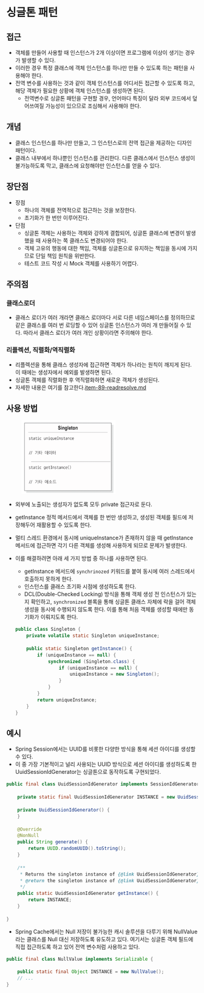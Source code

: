 # 싱글톤 패턴

## 접근

* 객체를 만들어 사용할 때 인스턴스가 2개 이상이면 프로그램에 이상이 생기는 경우가 발생할 수 있다.
* 이러한 경우 특정 클래스에 객체 인스턴스를 하나만 만들 수 있도록 하는 패턴을 사용해야 한다.
* 전역 변수를 사용하는 것과 같이 객체 인스턴스를 어디서든 접근할 수 있도록 하고, 해당 객체가 필요한 상황에 객체 인스턴스를 생성하면 된다.
  * 전역변수로 싱글톤 패턴을 구현할 경우, 언어마다 특징이 달라 외부 코드에서 덮어쓰여질 가능성이 있으므로 조심해서 사용해야 한다.

## 개념

* 클래스 인스턴스를 하나만 만들고, 그 인스턴스로의 전역 접근을 제공하는 디자인 패턴이다.
* 클래스 내부에서 하나뿐인 인스턴스를 관리한다. 다른 클래스에서 인스턴스 생성이 불가능하도록 막고, 클래스에 요청해야만 인스턴스를 얻을 수 있다.

## 장단점

* 장점
  * 하나의 객체를 전역적으로 접근하는 것을 보장한다.
  * 초기화가 한 번만 이루어진다.
* 단점
  * 싱글톤 객체는 사용하는 객체와 강하게 결합되어, 싱글톤 클래스에 변경이 발생했을 때 사용하는 쪽 클래스도 변경되어야 한다.
  * 객체 고유의 행동에 대한 책임, 객체를 싱글톤으로 유지하는 책임을 동시에 가지므로 단일 책임 원칙을 위반한다.
  * 테스트 코드 작성 시 Mock 객체를 사용하기 어렵다.

## 주의점

### 클래스로더

* 클래스 로더가 여러 개라면 클래스 로더마다 서로 다른 네임스페이스를 정의하므로 같은 클래스를 여러 번 로딩할 수 있어 싱글톤 인스턴스가 여러 개 만들어질 수 있다. 따라서 클래스 로더가 여러 개인 상황이라면 주의해야 한다.

### 리플렉션, 직렬화/역직렬화

* 리플렉션을 통해 클래스 생성자에 접근하면 객체가 하나라는 원칙이 깨지게 된다. 이 때에는 생성자에서 예외를 발생하면 된다.
* 싱글톤 객체를 직렬화한 후 역직렬화하면 새로운 객체가 생성된다.
* 자세한 내용은 여기를 참고한다.[item-89-readresolve.md](../../../java/effective-java/12/item-89-readresolve.md "mention")

## 사용 방법

<figure><img src="../../../.gitbook/assets/image (14).png" alt="" width="248"><figcaption></figcaption></figure>

* 외부에 노출되는 생성자가 없도록 모두 private 접근자로 둔다.
* getInstance 정적 메서드에서 객체를 한 번만 생성하고, 생성된 객체를 필드에 저장해두어 재활용할 수 있도록 한다.
* 멀티 스레드 환경에서 동시에 uniqueInstance가 존재하지 않을 때 getInstance 메서드에 접근하면 각기 다른 객체를 생성해 사용하게 되므로 문제가 발생한다.
*   이를 해결하려면 아래 세 가지 방법 중 하나를 사용하면 된다.

    * getInstance 메서드에 `synchrinozed` 키워드를 붙여 동시에 여러 스레드에서 호출하지 못하게 한다.
    * 인스턴스를 클래스 초기화 시점에 생성하도록 한다.
    * DCL(Double-Checked Locking) 방식을 통해 객체 생성 전 인스턴스가 있는지 확인하고, `synchronized` 블록을 통해 싱글톤 클래스 자체에 락을 걸어 객체 생성을 동시에 수행되지 않도록 한다. 이를 통해 처음 객체를 생성할 때에만 동기화가 이뤄지도록 한다.

    ```java
    public class Singleton {
        private volatile static Singleton uniqueInstance;

        public static Singleton getInstance() {
            if (uniqueInstance == null) {
                synchronized (Singleton.class) {
                    if (uniqueInstance == null) {
                        uniqueInstance = new Singleton();
                    }
                }
            }
            return uniqueInstance;
        }
    }
    ```

## 예시

* Spring Session에서는 UUID를 비롯한 다양한 방식을 통해 세션 아이디를 생성할 수 있다.
* 이 중 가장 기본적이고 널리 사용되는 UUID 방식으로 세션 아이디를 생성하도록 한 UuidSessionIdGenerator는 싱글톤으로 동작하도록 구현되었다.

```java
public final class UuidSessionIdGenerator implements SessionIdGenerator {

	private static final UuidSessionIdGenerator INSTANCE = new UuidSessionIdGenerator();

	private UuidSessionIdGenerator() {
	}

	@Override
	@NonNull
	public String generate() {
		return UUID.randomUUID().toString();
	}

	/**
	 * Returns the singleton instance of {@link UuidSessionIdGenerator}.
	 * @return the singleton instance of {@link UuidSessionIdGenerator}
	 */
	public static UuidSessionIdGenerator getInstance() {
		return INSTANCE;
	}

}
```

* Spring Cache에서는 Null 저장이 불가능한 캐시 솔루션을 다루기 위해 NullValue라는 클래스를 Null 대신 저장하도록 유도하고 있다. 여기서는 싱글톤 객체 필드에 직접 접근하도록 하고 있어 전역 변수처럼 사용하고 있다.

```java
public final class NullValue implements Serializable {

    public static final Object INSTANCE = new NullValue();
    // ...
}
```
